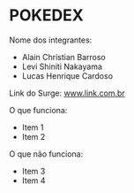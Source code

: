 # POKEDEX

Nome dos integrantes: 
- Alain Christian Barroso
- Levi Shiniti Nakayama
- Lucas Henrique Cardoso

Link do Surge: www.link.com.br

O que funciona:
- Item 1
- Item 2

O que não funciona: 
- Item 3
- Item 4
